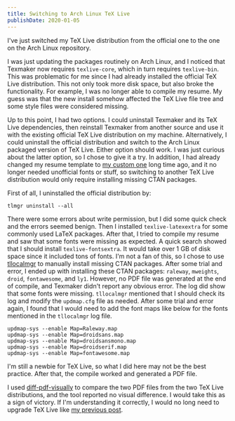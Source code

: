 ```yaml
---
title: Switching to Arch Linux TeX Live
publishDate: 2020-01-05
---
```


I've just switched my TeX Live distribution from the official one to the one on the Arch Linux repository.

I was just updating the packages routinely on Arch Linux, and I noticed that Texmaker now requires `texlive-core`, which in turn requires `texlive-bin`. This was problematic for me since I had already installed the official TeX Live distribution. This not only took more disk space, but also broke the functionality. For example, I was no longer able to compile my resume. My guess was that the new install somehow affected the TeX Live file tree and some style files were considered missing.

Up to this point, I had two options. I could uninstall Texmaker and its TeX Live dependencies, then reinstall Texmaker from another source and use it with the existing official TeX Live distribution on my machine. Alternatively, I could uninstall the official distribution and switch to the Arch Linux packaged version of TeX Live. Either option should work. I was just curious about the latter option, so I chose to give it a try. In addition, I had already changed my resume template to [my custom one](https://github.com/zzpxyx/two-column-resume) long time ago, and it no longer needed unofficial fonts or stuff, so switching to another TeX Live distribution would only require installing missing CTAN packages.

First of all, I uninstalled the official distribution by:

```shell
tlmgr uninstall --all
```

There were some errors about write permission, but I did some quick check and the errors seemed benign. Then I installed `texlive-latexextra` for some commonly used LaTeX packages. After that, I tried to compile my resume and saw that some fonts were missing as expected. A quick search showed that I should install `texlive-fontsextra`. It would take over 1 GB of disk space since it included tons of fonts. I'm not a fan of this, so I chose to use [tllocalmgr](https://wiki.archlinux.org/index.php/TeX_Live#tllocalmgr) to manually install missing CTAN packages. After some trial and error, I ended up with installing these CTAN packages: `raleway`, `mweights`, `droid`, `fontawesome`, and `ly1`. However, no PDF file was generated at the end of compile, and Texmaker didn't report any obvious error. The log did show that some fonts were missing. `tllocalmgr` mentioned that I should check its log and modify the `updmap.cfg` file as needed. After some trial and error again, I found that I would need to add the font maps like below for the fonts mentioned in the `tllocalmgr` log file.

```shell
updmap-sys --enable Map=Raleway.map
updmap-sys --enable Map=droidsans.map
updmap-sys --enable Map=droidsansmono.map
updmap-sys --enable Map=droidserif.map
updmap-sys --enable Map=fontawesome.map
```

I'm still a newbie for TeX Live, so what I did here may not be the best practice. After that, the compile worked and generated a PDF file.

I used [diff-pdf-visually](https://pypi.org/project/diff-pdf-visually/) to compare the two PDF files from the two TeX Live distributions, and the tool reported no visual difference. I would take this as a sign of victory. If I'm understanding it correctly, I would no long need to upgrade TeX Live like [my previous post](../upgrading-tex-live).

